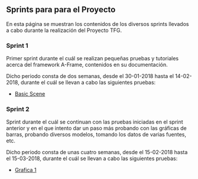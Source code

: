 ## Sprints para para el Proyecto

En esta página se muestran los contenidos de los diversos sprints llevados a cabo durante la realización del Proyecto TFG.

### Sprint 1

Primer sprint durante el cuál se realizan pequeñas pruebas y tutoriales acerca del framework A-Frame, contenidos en su documentación.

Dicho periodo consta de dos semanas, desde el 30-01-2018 hasta el 14-02-2018, durante el cuál se llevan a cabo las siguientes pruebas:

* [Basic Scene](figures-01/README.md)


### Sprint 2

Sprint durante el cuál se continuan con las pruebas iniciadas en el sprint anterior y en el que intento dar un paso más probando con las gráficas de barras, probando diversos modelos, tomando los datos de varias fuentes, etc.

Dicho periodo consta de unas cuatro semanas, desde el 15-02-2018 hasta el 15-03-2018, durante el cuál se llevan a cabo las siguientes pruebas:

* [Grafica 1](figures-01/README.md)








